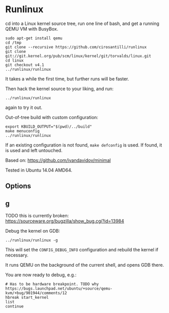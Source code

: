 # Runlinux

cd into a Linux kernel source tree, run one line of bash, and get a running QEMU VM with BusyBox.

    sudo apt-get install qemu
    cd /tmp
    git clone --recursive https://github.com/cirosantilli/runlinux
	git clone git://git.kernel.org/pub/scm/linux/kernel/git/torvalds/linux.git
	cd linux
	git checkout v4.1
	../runlinux/runlinux

It takes a while the first time, but further runs will be faster.

Then hack the kernel source to your liking, and run:

	../runlinux/runlinux

again to try it out.

Out-of-tree build with custom configuration:

    export KBUILD_OUTPUT="$(pwd)/../build"
    make menuconfig
	../runlinux/runlinux

If an existing configuration is not found, `make defconfig` is used. If found, it is used and left untouched.

Based on: <https://github.com/ivandavidov/minimal>

Tested in Ubuntu 14.04 AMD64.

## Options

## g

TODO this is currently broken: <https://sourceware.org/bugzilla/show_bug.cgi?id=13984>

Debug the kernel on GDB:

	../runlinux/runlinux -g

This will set the `CONFIG_DEBUG_INFO` configuration and rebuild the kernel if necessary.

It runs QEMU on the background of the current shell, and opens GDB there.

You are now ready to debug, e.g.:

    # Has to be hardware breakpoint. TODO why https://bugs.launchpad.net/ubuntu/+source/qemu-kvm/+bug/901944/comments/12
    hbreak start_kernel
    list
    continue

